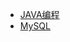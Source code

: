 * [JAVA编程](https://github.com/hanjukuhero/blog/labels/JAVA)
* [MySQL](https://github.com/hanjukuhero/blog/labels/MySQL)
